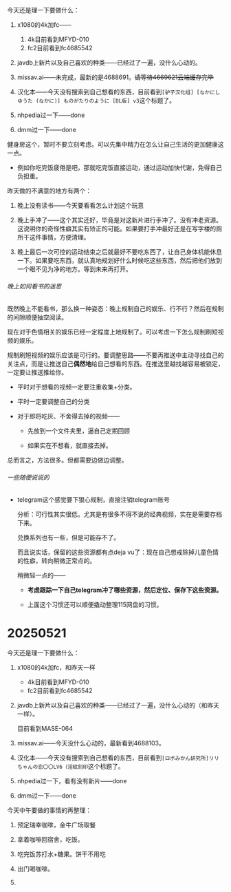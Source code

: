 今天还是理一下要做什么：

1. x1080的4k加fc——
   
   1. 4k目前看到MFYD-010
   2. fc2目前看到fc4685542

2. javdb上新片以及自己喜欢的种类——已经过了一遍，没什么心动的。

3. missav.ai——未完成，最新的是4688691。~~请等待4669621云端缓存完毕~~

4. 汉化本——今天没有搜索到自己想看的东西，目前看到`[驴子汉化组] [なかにしゆうた (なかに)] ものがたりのように [DL版] v3`这个标题了。

5. nhpedia过一下——done

6. dmm过一下——done

健身房这个，暂时不要立刻考虑。可以先集中精力在怎么让自己生活的更加健康这一点。

- 例如你吃完饭疲倦是吧，那就吃完饭直接运动，通过运动加快代谢，免得自己负担重。

昨天做的不满意的地方有两个：

1. 晚上没有读书——今天要看看怎么计划这个玩意

2. 晚上手冲了——这个其实还好，毕竟是对这新片进行手冲了。没有冲老资源。这说明你的奇怪性癖其实有矫正的可能。如果要打手冲最好还是在写字楼的厕所干这件事情，方便清理。

3. 晚上最后一次可控的运动结束之后就最好不要吃东西了，让自己身体机能休息一下。如果要吃东西，就认真地规划好什么时候吃这些东西，然后把他们放到一个眼不见为净的地方。等到未来再打开。

###### 晚上如何看书的迷思

既然晚上不能看书，那么换一种姿态：晚上规制自己的娱乐、行不行？然后在规制的间隙顺便抽空阅读。

现在对于色情相关的娱乐已经一定程度上地规制了。可以考虑一下怎么规制刷短视频的娱乐。

规制刷短视频的娱乐应该是可行的。要调整思路——不要再推送中主动寻找自己的关注点，而是让推送自己**偶然地**给自己想看的东西。在推送里越找越容易被锁定，一定要让推送推给你。

- 平时对于想看的视频一定要注重收集+分类。

- 平时一定要调整自己的分类

- 对于即将吃灰、不舍得去掉的视频——
  
  - 先放到一个文件夹里，逼自己定期回顾
  
  - 如果实在不想看，就直接去掉。

总而言之，方法很多。但都需要边做边调整。

###### 一些随便说说的

- telegram这个感觉要下狠心规制，直接注销telegram账号
  
  分析：可行性其实很低。尤其是有很多不得不说的经典视频，实在是需要存档下来。
  
  兑换系列也有一些，但是可能存不了。
  
  而且说实话，保留的这些资源都有点deja vu了：现在自己想戒除掉儿童色情的性癖，转向稍微正常点的。
  
  稍微轻一点的——
  
  - **考虑跟踪一下自己telegram冲了哪些资源，然后定位、保存下这些资源。**
  
  - 上面这个习惯还可以顺便撬动整理115网盘的习惯。



# 20250521

今天还是理一下要做什么：

1. x1080的4k加fc，和昨天一样
   
   - 4k目前看到MFYD-010
   - fc2目前看到fc4685542

2. javdb上新片以及自己喜欢的种类——已经过了一遍，没什么心动的（和昨天一样）。
   
   目前看到MASE-064

3. missav.ai——今天没什么心动的，最新看到4688103。

4. 汉化本——今天没有搜索到自己想看的东西，目前看到`[ロボみかん研究所]リリちゃんの恋〇〇LV6（淫紋刻印`这个标题了。

5. nhpedia过一下，看有没有新片——done

6. dmm过一下——done



今天中午要做的事情的再整理：

1. 预定瑞幸咖啡，金牛广场取餐

2. 拿着咖啡回宿舍，吃饭。

3. 吃完饭苏打水+糖果。饼干不用吃

4. 出门喝咖啡。

5. 
